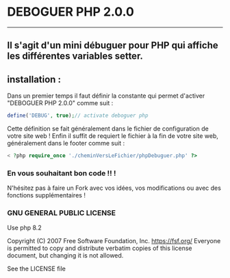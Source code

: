 # DEBOGUER PHP 2.0.0
---
Il s'agit d'un mini débuguer pour PHP qui affiche les différentes variables setter.
---
## installation :
Dans un premier temps il faut définir la constante qui permet d'activer "DEBOGUER PHP 2.0.0" comme suit :
```php
define('DEBUG', true);// activate deboguer php
```
Cette définition se fait généralement dans le fichier de configuration de votre site web !
Enfin il suffit de requiert le fichier à la fin de votre site web, généralement dans le footer comme suit :
```php
< ?php require_once './cheminVersLeFichier/phpDebuguer.php' ?>
```

### En vous souhaitant bon code !! !
N'hésitez pas à faire un Fork avec vos idées, vos modifications ou avec des fonctions supplémentaires !

### GNU GENERAL PUBLIC LICENSE

Use php 8.2

Copyright (C) 2007 Free Software Foundation, Inc. <https://fsf.org/> 
Everyone is permitted to copy and distribute verbatim copies 
of this license document, but changing it is not allowed.

See the LICENSE file
